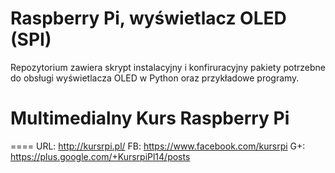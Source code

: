 # Raspberry Pi, wyświetlacz OLED (SPI)
Repozytorium zawiera skrypt instalacyjny i konfiruracyjny pakiety potrzebne do obsługi wyświetlacza OLED w Python oraz przykładowe programy.
# Multimedialny Kurs Raspberry Pi
====
URL:	http://kursrpi.pl/
FB:	https://www.facebook.com/kursrpi
G+:	https://plus.google.com/+KursrpiPl14/posts
